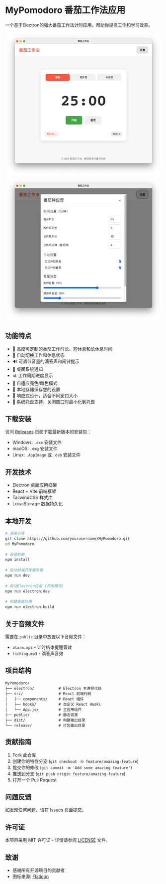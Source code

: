 # MyPomodoro 番茄工作法应用

一个基于Electron的强大番茄工作法计时应用，帮助你提高工作和学习效率。

![应用截图](public/screenshot1.png)
![应用截图](public/screenshot2.png)

## 功能特点

- 🍅 高度可定制的番茄工作时长、短休息和长休息时间
- 🔄 自动切换工作和休息状态
- 🔊 可调节音量的滴答声和闹铃提示
- 🔔 桌面系统通知
- 📊 工作周期进度显示
- 🌙 自适应亮色/暗色模式
- 💾 本地存储保存您的设置
- 📱 响应式设计，适合不同窗口大小
- 🔄 系统托盘支持，关闭窗口时最小化到托盘

## 下载安装

访问 [Releases](https://github.com/yourusername/MyPomodoro/releases) 页面下载最新版本的安装包：

- Windows: `.exe` 安装文件
- macOS: `.dmg` 安装文件
- Linux: `.AppImage` 或 `.deb` 安装文件

## 开发技术

- Electron 桌面应用框架
- React + Vite 前端框架
- TailwindCSS 样式库
- LocalStorage 数据持久化

## 本地开发

```bash
# 克隆仓库
git clone https://github.com/yourusername/MyPomodoro.git
cd MyPomodoro

# 安装依赖
npm install

# 启动前端开发服务器
npm run dev

# 启动Electron应用 (开发模式)
npm run electron:dev

# 构建桌面应用
npm run electron:build
```

## 关于音频文件

需要在 `public` 目录中放置以下音频文件：
- `alarm.mp3` - 计时结束提醒音效
- `ticking.mp3` - 滴答声音效

## 项目结构

```
MyPomodoro/
├── electron/           # Electron 主进程代码
├── src/                # React 前端代码
│   ├── components/     # React 组件
│   ├── hooks/          # 自定义 React Hooks
│   └── App.jsx         # 主应用组件
├── public/             # 静态资源
├── dist/               # 构建输出目录
└── release/            # 打包输出目录
```

## 贡献指南

1. Fork 此仓库
2. 创建你的特性分支 (`git checkout -b feature/amazing-feature`)
3. 提交你的修改 (`git commit -m 'Add some amazing feature'`)
4. 推送到分支 (`git push origin feature/amazing-feature`)
5. 打开一个 Pull Request

## 问题反馈

如发现任何问题，请在 [Issues](https://github.com/yourusername/MyPomodoro/issues) 页面提交。

## 许可证

本项目采用 MIT 许可证 - 详情请参阅 [LICENSE](LICENSE) 文件。

## 致谢

- 感谢所有开源项目的贡献者
- 图标来源: [Flaticon](https://www.flaticon.com/) 